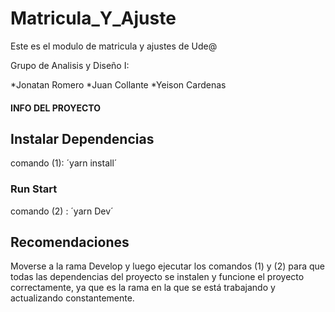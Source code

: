 # Matricula_Y_Ajuste
Este es el modulo de matricula y ajustes de Ude@


Grupo de Analisis y Diseño I:

*Jonatan Romero
*Juan Collante
*Yeison Cardenas



#### INFO DEL PROYECTO ###


## Instalar Dependencias 

comando (1):  ´yarn install´ 


### Run Start

comando (2) : ´yarn Dev´


## Recomendaciones 

Moverse a la rama Develop y luego ejecutar los comandos  (1) y (2)
para que todas las dependencias del proyecto se instalen y funcione 
el proyecto correctamente, ya que es la rama en la que se está trabajando
y actualizando constantemente.